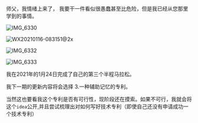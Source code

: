 师父，我情绪上来了， 我要干一件看似很愚蠢甚至比危险，但是我已经从您那里学到的事情。

![IMG_6330](https://tva1.sinaimg.cn/large/008eGmZEly1gmp8fqzxy9j30n02h90yo.jpg)

![WX20210116-083151@2x](https://tva1.sinaimg.cn/large/008eGmZEly1gmp8h61adhj30u00xmx6q.jpg)



![IMG_6332](https://tva1.sinaimg.cn/large/008eGmZEly1gmp8froxp6j30n04lvtob.jpg)

![IMG_6333](https://tva1.sinaimg.cn/large/008eGmZEly1gmp8fqm9ylj30n01dsn59.jpg)





我在2021年的1月24日完成了自己的第三个半程马拉松。



我下一期的更新内容将会选择
3.一种辅助记忆的专利。

当然这也要看我这个专利是否有可行性，现阶段还在摸索。如果不可行，我就会将这个`idea`公开,并且尝试梳理出对如何写好技术专利（即使自己还没有申请成功一个技术专利）